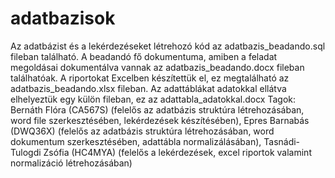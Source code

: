 # adatbazisok
Az adatbázist és a lekérdezéseket létrehozó kód az adatbazis_beadando.sql fileban található.
A beadandó fő dokumentuma, amiben a feladat megoldásai dokumentálva vannak az adatbazis_beadando.docx fileban találhatóak.
A riportokat Excelben készítettük el, ez megtalálható az adatbazis_beadando.xlsx fileban.
Az adattáblákat adatokkal ellátva elhelyeztük egy külön fileban, ez az adattabla_adatokkal.docx
Tagok: Bernáth Flóra (CA567S) (felelős az adatbázis struktúra létrehozásában, word file szerkesztésében, lekérdezések készítésében), Epres Barnabás (DWQ36X) (felelős az adatbázis struktúra létrehozásában, word dokumentum szerkesztésében, adattábla normalizálásában), Tasnádi-Tulogdi Zsófia (HC4MYA) (felelős a lekérdezések, excel riportok valamint normalizáció létrehozásában)
